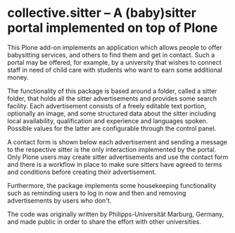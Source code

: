collective.sitter – A (baby)sitter portal implemented on top of Plone
=====================================================================

This Plone add-on implements an application which allows people to offer babysitting services, and others to find them and get in contact. Such a portal may be offered, for example, by a university that wishes to connect staff in need of child care with students who want to earn some additional money.

The functionality of this package is based around a folder, called a sitter folder, that holds all the sitter advertisements and provides some search facility. Each advertisement consists of a freely editable text portion, optionally an image, and some structured data about the sitter including local availability, qualification and experience and languages spoken. Possible values for the latter are configurable through the control panel.

A contact form is shown below each advertisement and sending a message to the respective sitter is the only interaction implemented by the portal. Only Plone users may create sitter advertisements and use the contact form and there is a workflow in place to make sure sitters have agreed to terms and conditions before creating their advertisement.

Furthermore, the package implements some housekeeping functionality such as reminding users to log in now and then and removing advertisements by users who don't.

The code was originally written by Philipps-Universität Marburg, Germany, and made public in order to share the effort with other universities.
